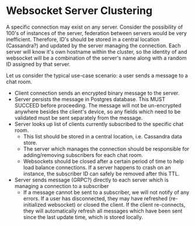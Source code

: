 # Websocket Server Clustering

A specific connection may exist on any server. Consider the possibility of 100's of
instances of the server, federation between servers would be very inefficient. Therefore, ID's should
be stored in a central location (Cassandra?) and updated by the server managing the connection.
Each server will know it's own hostname within the cluster, so the identity of and websocket
will be a combination of the server's name along with a random ID assigned by that server.

Let us consider the typical use-case scenario: a user sends a message to a chat room.

* Client connection sends an encrypted binary message to the server.
* Server persists the message in Postgres database. This MUST SUCCEED before proceeding. The
  message will not be un-encrypted anywhere besides the client's device, so any fields which need to
  be validated must be sent separately from the message.
* Server looks up list of clients currently subscribed to the specific chat room.
    * This list should be stored in a central location, i.e. Cassandra data store.
    * The server which manages the connection should be responsible for adding/removing
      subscribers for each chat room.
    * Websockets should be closed after a certain period of time to help load balance connections.
      If a server happens to crash on an instance, the subscriber ID can safely be removed after
      this TTL.
* Server sends message (GRPC?) directly to each server which is managing a connection to a subscriber
    * If a message cannot be sent to a subscriber, we will not notify of any errors. If a user
      has disconnected, they may have refreshed (re-initialized websocket) or closed the client.
      If the client re-connects, they will automatically refresh all messages which have
      been sent since the last update time, which is stored locally.
